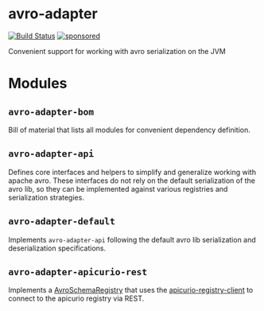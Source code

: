 # avro-adapter

[![Build Status](https://github.com/toolisticon/avro-adapter/workflows/Development%20branches/badge.svg)](https://github.com/toolisticon/avro-adapter/actions)
[![sponsored](https://img.shields.io/badge/sponsoredBy-Holisticon-RED.svg)](https://holisticon.de/)

[comment]: <> ([![Maven Central]&#40;https://maven-badges.herokuapp.com/maven-central/io.holixon.axon.testing/axon-testing-jgiven-core/badge.svg&#41;]&#40;https://maven-badges.herokuapp.com/maven-central/io.holixon.axon.testing/axon-testing-jgiven-core&#41;)


Convenient support for working with avro serialization on the JVM

# Modules

## `avro-adapter-bom`

Bill of material that lists all modules for convenient dependency definition.

## `avro-adapter-api`

Defines core interfaces and helpers to simplify and generalize working with apache avro.
These interfaces do not rely on the default serialization of the avro lib, so they can be implemented against various
registries and serialization strategies.

## `avro-adapter-default`

Implements `avro-adapter-api` following the default avro lib serialization and deserialization specifications.

## `avro-adapter-apicurio-rest`

Implements a [AvroSchemaRegistry](./extension/api/src/main/kotlin/AvroSchemaRegistry.kt) that uses the [apicurio-registry-client](https://github.com/Apicurio/apicurio-registry/tree/master/client) to connect to the apicurio registry via REST.
